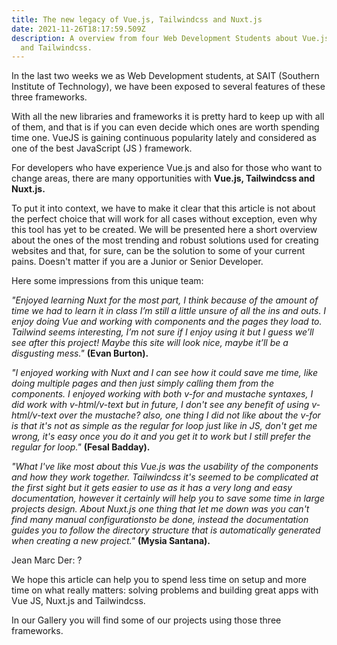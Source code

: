 ```yaml
---
title: The new legacy of Vue.js, Tailwindcss and Nuxt.js
date: 2021-11-26T18:17:59.509Z
description: A overview from four Web Development Students about Vue.js, Nuxt.js
  and Tailwindcss.
---
```

In the last two weeks we as Web Development students, at SAIT (Southern Institute of Technology), we have been exposed to several features of these three frameworks.

With all the new libraries and frameworks it is pretty hard to keep up with all of them, and that is if you can even decide which ones are worth spending time one. VueJS is gaining continuous popularity lately and considered as one of the best JavaScript (JS ) framework.

For developers who have experience Vue.js and also for those who want to change areas, there are many opportunities with **Vue.js, Tailwindcss and Nuxt.js.**

To put it into context, we have to make it clear that this article is not about the perfect choice that will work for all cases without exception, even why this tool has yet to be created. We will be presented here a short overview about the  ones of the most trending and robust solutions used for creating websites and that, for sure, can be the solution to some of your current pains. Doesn't matter if you are a Junior or Senior Developer.

Here some impressions from this unique team:

 *"Enjoyed learning Nuxt for the most part, I think because of the amount of time we had to learn it in class I’m still a little unsure of all the ins and outs. I enjoy doing Vue and working with components and the pages they load to. Tailwind seems interesting, I’m not sure if I enjoy using it but I guess we’ll see after this project! Maybe this site will look nice, maybe it’ll be a disgusting mess."* **(Evan Burton).**                      

*"I enjoyed working with Nuxt and I can see how it could save me time, like doing multiple pages and then just simply calling them from the components. I enjoyed working with both v-for and mustache syntaxes, I did work with v-html/v-text but in future, I don't see any benefit of using v-html/v-text over the mustache? also, one thing I did not like about the v-for is that it's not as simple as the regular for loop just like in JS, don't get me wrong, it's easy once you do it and you get it to work but I still prefer the regular for loop."* **(Fesal Badday).**

*"What I've like most about this Vue.js was the usability of the components and how they work together. Tailwindcss it's seemed to be complicated at the first sight but it gets easier to use as it has a very long and easy documentation, however it certainly will help you to save some time in large projects design. About Nuxt.js one thing that let me down was you can't find many manual configurationsto be done, instead the documentation guides you to follow the directory structure that is automatically generated when creating a new project."* **(Mysia Santana).**

Jean Marc Der: ?

We hope this article can help you to spend  less time on setup and more time on what really matters: solving problems and building great apps with Vue JS, Nuxt.js and Tailwindcss. 

In our Gallery you will find some of our projects using those three frameworks.